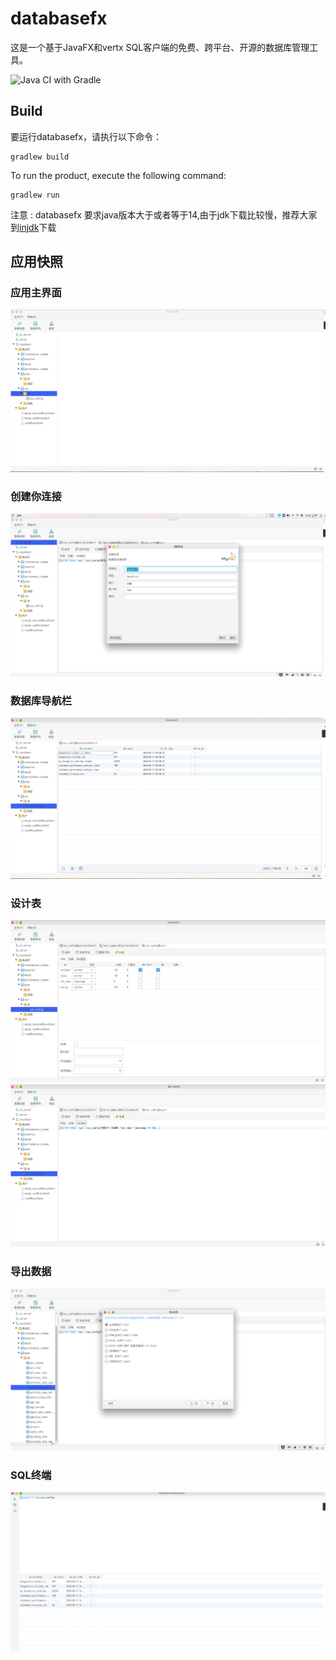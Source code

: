 # databasefx

这是一个基于JavaFX和vertx SQL客户端的免费、跨平台、开源的数据库管理工具。

![Java CI with Gradle](https://github.com/databasefx/databasefx/workflows/Java%20CI%20with%20Gradle/badge.svg)

## Build
要运行databasefx，请执行以下命令：
```
gradlew build
```
To run the product, execute the following command:
```
gradlew run
```
注意 : databasefx 要求java版本大于或者等于14,由于jdk下载比较慢，推荐大家到[injdk](https://injdk.cn/)下载

## 应用快照
### 应用主界面
![Travis CI](./SNAPSHOTS/a.png)
### 创建你连接
![Travis CI](./SNAPSHOTS/e.png)
### 数据库导航栏
![Travis CI](./SNAPSHOTS/b.png)
### 设计表
![Travis CI](./SNAPSHOTS/c.png)
![Travis CI](./SNAPSHOTS/d.png)
### 导出数据
![Travis CI](./SNAPSHOTS/f.png)
### SQL终端
![Travis CI](./SNAPSHOTS/g.png)


